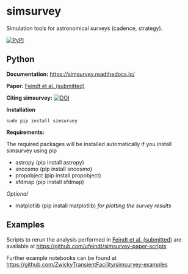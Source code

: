 # simsurvey
Simulation tools for astronomical surveys (cadence, strategy).


[![PyPI](https://img.shields.io/pypi/v/simsurvey.svg?style=flat-square)](https://pypi.python.org/pypi/simsurvey)

Python
------

**Documentation:** https://simsurvey.readthedocs.io/

**Paper:** [Feindt et al. (submitted)](https://arxiv.org/abs/1902.03923)

**Citing simsurvey:** [![DOI](https://zenodo.org/badge/DOI/10.5281/zenodo.3384863.svg)](https://doi.org/10.5281/zenodo.3384863)

**Installation**
```
sudo pip install simsurvey
```
**Requirements:**

The required packages will be installed automatically if you install simsurvey using pip
- astropy (pip install astropy)
- sncosmo (pip install sncosmo)
- propobject (pip install propobject)
- sfdmap (pip install sfdmap)

_Optional_
- matplotlib (pip install matplotlib) _for plotting the survey results_

Examples
--------

Scripts to rerun the analysis performed in [Feindt et al. (submitted)](https://arxiv.org/abs/1902.03923) are available at https://github.com/ufeindt/simsurvey-paper-scripts

Further example notebooks can be found at https://github.com/ZwickyTransientFacility/simsurvey-examples


